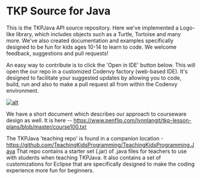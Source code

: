 TKP Source for Java
===================================
This is the TKPJava API source repository. Here we've implemented a Logo-like library, which includes objects such as a Turtle, Tortoise and many more.  We've also created documentation and examples specifically designed to be fun for kids ages 10-14 to learn to code.  We welcome feedback, suggestions and pull requests!  

An easy way to contribute is to click the 'Open in IDE' button below. This will open the our repo in a customized Codenvy factory (web-based IDE). It's designed to facilitate your suggested updates by allowing you to code, build, run and also to make a pull request all from within the Codenvy environment.  

[![alt](https://codenvy.com/factory/resources/codenvy-contribute.svg)](https://codenvy.com/f?id=wvze4gb3kkwsvioa)

We have a short document which describes our approach to courseware design as well.  It is here -- https://www.penflip.com/lynnlangit/tkp-lesson-plans/blob/master/course100.txt

The TKPJava 'teaching repo' is found in a companion location - https://github.com/TeachingKidsProgramming/TeachingKidsProgramming.Java
That repo contains a starter set (.jar) of .java files for teachers to use with students when teaching TKPJava.  It also contains a set of customizations for Eclipse that are specifically designed to make the coding experience more fun for beginners.






